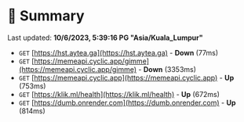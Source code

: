 # 📖 Summary
Last updated: **10/6/2023, 5:39:16 PG "Asia/Kuala_Lumpur"**

- `GET` [https://hst.aytea.ga](https://hst.aytea.ga) - **Down** (77ms)
- `GET` [https://memeapi.cyclic.app/gimme](https://memeapi.cyclic.app/gimme) - **Down** (3353ms)
- `GET` [https://memeapi.cyclic.app](https://memeapi.cyclic.app) - **Up** (753ms)
- `GET` [https://klik.ml/health](https://klik.ml/health) - **Up** (672ms)
- `GET` [https://dumb.onrender.com](https://dumb.onrender.com) - **Up** (814ms)
